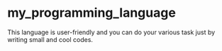 # my_programming_language
This language is user-friendly and you can do your various task just by writing small and cool codes.

